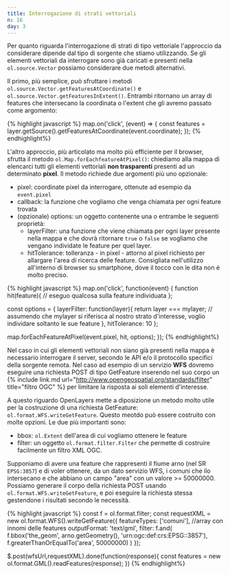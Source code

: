```yaml
---
title: Interrogazione di strati vettoriali
n: 16
day: 3
---
```

Per quanto riguarda l'interrogazione di strati di tipo vettoriale l'approccio da considerare dipende dal tipo di sorgente che stiamo utilizzando. Se gli elementi vettoriali da interrogare sono già caricati e presenti nella `ol.source.Vector` possiamo considerare due metodi alternativi.

Il primo, più semplice, può sfruttare i metodi `ol.source.Vector.getFeaturesAtCoordinate()` e `ol.source.Vector.getFeaturesInExtent()`. Entrambi ritornano un array di features che intersecano la coordinata o l'extent che gli avremo passato come argomento:

{% highlight javascript %}
map.on('click', (event) => {
    const features = layer.getSource().getFeaturesAtCoordinate(event.coordinate);
});
{% endhighlight%}

L'altro approccio, più articolato ma molto più efficiente per il browser, sfrutta il metodo `ol.Map.forEachfeatureAtPixel()`: chiediamo alla mappa di elencarci tutti gli elementi vettoriali **non trasparenti** presenti ad un determinato **pixel**. Il metodo richiede due argomenti più uno opzionale:

* pixel: coordinate pixel da interrogare, ottenute ad esempio da `event.pixel`
* callback: la funzione che vogliamo che venga chiamata per ogni feature trovata
* (opzionale) options: un oggetto contenente una o entrambe le seguenti proprietà:
  * layerFilter: una funzione che viene chiamata per ogni layer presente nella mappa e che dovrà ritornare `true` o `false` se vogliamo che vengano individate le feature per quel layer.
  * hitTolerance: tolleranza - in pixel - attorno al pixel richiesto per allargare l'area di ricerca delle feature. Consigliata nell'utilizzo all'interno di browser su smartphone, dove il tocco con le dita non è molto preciso.
  
{% highlight javascript %}
map.on('click', function(event) {
  function hit(feature){
    // eseguo qualcosa sulla feature individuata
  };

  const options = {
    layerFilter: function(layer){
      return layer === mylayer; // assumendo che mylayer si riferisca al nostro strato d'interesse, voglio individare soltanto le sue feature
    },
    hitTolerance: 10
  };

  map.forEachFeatureAtPixel(event.pixel, hit, options);
});
{% endhighlight%}

Nel caso in cui gli elementi vettoriali non siano già presenti nella mappa è necessario interrogare il server, secondo le API e/o il protocollo specifici della sorgente remota. Nel caso ad esempio di un servizio **WFS** dovremo eseguire una richiesta POST di tipo GetFeature inserendo nel suo corpo un {% include link.md url="http://www.opengeospatial.org/standards/filter" title="filtro OGC" %} per limitare la risposta ai soli elementi d'interesse. 

A questo riguardo OpenLayers mette a diposizione un metodo molto utile per la costruzione di una richiesta GetFeature: `ol.format.WFS.writeGetFeature`. Questo meotdo può essere costruito con molte opzioni. Le due più importanti sono:

* bbox: `ol.Extent` dell'area di cui vogliamo ottenere le feature
* filter: un oggetto `ol.format.filter.Filter` che permette di costruire facilmente un filtro XML OGC.

Supponiamo di avere una feature che rappresenti il fiume arno (nel SR `EPSG:3857`) e di voler ottenere, da un dato servizio WFS, i comuni che ilo intersecano e che abbiano un campo "area" con un valore >= 50000000. Possiamo generare il corpo della richiesta POST usando `ol.format.WFS.writeGetFeature`, e poi eseguire la richiesta stessa gestendone i risultati secondo le necessità.

{% highlight javascript %}
const f = ol.format.filter;
const requestXML = new ol.format.WFS().writeGetFeature({
    featureTypes: ['comuni'], //array con innomi delle features
    outputFormat: 'text/gml',
    filter: f.and(
      f.bbox('the_geom', arno.getGeometry(), 'urn:ogc:def:crs:EPSG::3857'),
      f.greaterThanOrEqualTo('area', 50000000)
    )
});

$.post(wfsUrl,requestXML).done(function(response){
    const features = new ol.format.GML().readFeatures(response);
})
{% endhighlight%}



